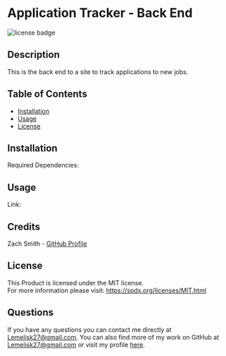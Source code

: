 # Application Tracker - Back End
![license badge](https://img.shields.io/badge/license-MIT-blue)
## Description
This is the back end to a site to track applications to new jobs.
## Table of Contents
- [Installation](#installation)
- [Usage](#usage)
- [License](#license)
## Installation
Required Dependencies:
## Usage
Link:  
## Credits
Zach Smith - [GitHub Profile](https://github.com/Lemelisk27)  
## License
This Product is licensed under the MIT license.  
For more information please visit: https://spdx.org/licenses/MIT.html
## Questions  
If you have any questions you can contact me directly at Lemelisk27@gmail.com. You can also find more of my work on GitHub at [Lemelisk27@gmail.com](https://github.com/Lemelisk27@gmail.com) or visit my profile [here](https://lemelisk27.herokuapp.com).